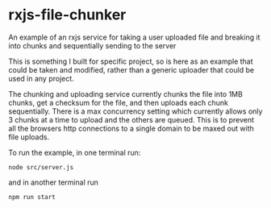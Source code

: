 # rxjs-file-chunker
An example of an rxjs service for taking a user uploaded file and breaking it into chunks and sequentially sending to the server

This is something I built for specific project, so is here as an example that could be taken and modified, rather than a generic uploader that could be used in any project.

The chunking and uploading service currently chunks the file into 1MB chunks, get a checksum for the file, and then uploads each chunk sequentially. There is a max concurrency setting which currently allows only 3 chunks at a time to upload and the others are queued. This is to prevent all the browsers http connections to a single domain to be maxed out with file uploads.

To run the example, in one terminal run:

```
node src/server.js
```

and in another terminal run

```
npm run start
```
